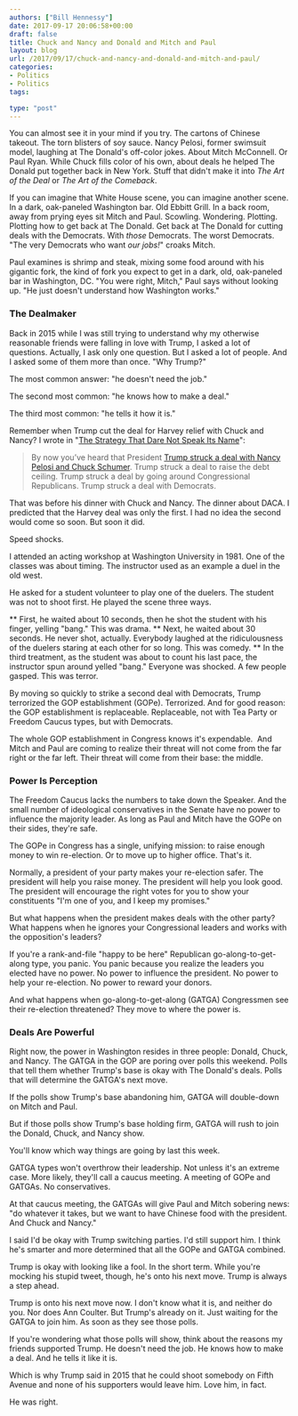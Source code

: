 ```yaml
---
authors: ["Bill Hennessy"]
date: 2017-09-17 20:06:58+00:00
draft: false
title: Chuck and Nancy and Donald and Mitch and Paul
layout: blog
url: /2017/09/17/chuck-and-nancy-and-donald-and-mitch-and-paul/
categories:
- Politics
- Politics
tags:

type: "post"
---
```


You can almost see it in your mind if you try. The cartons of Chinese takeout. The torn blisters of soy sauce. Nancy Pelosi, former swimsuit model, laughing at The Donald's off-color jokes. About Mitch McConnell. Or Paul Ryan. While Chuck fills color of his own, about deals he helped The Donald put together back in New York. Stuff that didn't make it into _The Art of the Deal_ or _The Art of the Comeback_.

If you can imagine that White House scene, you can imagine another scene. In a dark, oak-paneled Washington bar. Old Ebbitt Grill. In a back room, away from prying eyes sit Mitch and Paul. Scowling. Wondering. Plotting. Plotting how to get back at The Donald. Get back at The Donald for cutting deals with the Democrats. With _those_ Democrats. The worst Democrats. "The very Democrats who want _our jobs!_" croaks Mitch.

Paul examines is shrimp and steak, mixing some food around with his gigantic fork, the kind of fork you expect to get in a dark, old, oak-paneled bar in Washington, DC. "You were right, Mitch," Paul says without looking up. "He just doesn't understand how Washington works."



### The Dealmaker



Back in 2015 while I was still trying to understand why my otherwise reasonable friends were falling in love with Trump, I asked a lot of questions. Actually, I ask only one question. But I asked a lot of people. And I asked some of them more than once. "Why Trump?"

The most common answer: "he doesn't need the job."

The second most common: "he knows how to make a deal."

The third most common: "he tells it how it is."

Remember when Trump cut the deal for Harvey relief with Chuck and Nancy? I wrote in "[The Strategy That Dare Not Speak Its Name](https://hennessysview.com/2017/09/06/the-strategy-that-dare-not-speak-its-name/)":



> By now you’ve heard that President [Trump struck a deal with Nancy Pelosi and Chuck Schumer](https://www.thegatewaypundit.com/2017/09/trump-goes-around-nothing-republican-leaders-strikes-deal-pelosi-schumer/). Trump struck a deal to raise the debt ceiling. Trump struck a deal by going around Congressional Republicans. Trump struck a deal with Democrats.



That was before his dinner with Chuck and Nancy. The dinner about DACA. I predicted that the Harvey deal was only the first. I had no idea the second would come so soon. But soon it did.

Speed shocks.

I attended an acting workshop at Washington University in 1981. One of the classes was about timing. The instructor used as an example a duel in the old west.

He asked for a student volunteer to play one of the duelers. The student was not to shoot first. He played the scene three ways.




** First, he waited about 10 seconds, then he shot the student with his finger, yelling "bang." This was drama.
** Next, he waited about 30 seconds. He never shot, actually. Everybody laughed at the ridiculousness of the duelers staring at each other for so long. This was comedy.
** In the third treatment, as the student was about to count his last pace, the instructor spun around yelled "bang." Everyone was shocked. A few people gasped. This was terror.


By moving so quickly to strike a second deal with Democrats, Trump terrorized the GOP establishment (GOPe). Terrorized. And for good reason: the GOP establishment is replaceable. Replaceable, not with Tea Party or Freedom Caucus types, but with Democrats.

The whole GOP establishment in Congress knows it's expendable.  And Mitch and Paul are coming to realize their threat will not come from the far right or the far left. Their threat will come from their base: the middle.



### Power Is Perception



The Freedom Caucus lacks the numbers to take down the Speaker. And the small number of ideological conservatives in the Senate have no power to influence the majority leader. As long as Paul and Mitch have the GOPe on their sides, they're safe.

The GOPe in Congress has a single, unifying mission: to raise enough money to win re-election. Or to move up to higher office. That's it.

Normally, a president of your party makes your re-election safer. The president will help you raise money. The president will help you look good. The president will encourage the right votes for you to show your constituents "I'm one of you, and I keep my promises."

But what happens when the president makes deals with the other party? What happens when he ignores your Congressional leaders and works with the opposition's leaders?

If you're a rank-and-file "happy to be here" Republican go-along-to-get-along type, you panic. You panic because you realize the leaders you elected have no power. No power to influence the president. No power to help your re-election. No power to reward your donors.

And what happens when go-along-to-get-along (GATGA) Congressmen see their re-election threatened? They move to where the power is.



### Deals Are Powerful



Right now, the power in Washington resides in three people: Donald, Chuck, and Nancy. The GATGA in the GOP are poring over polls this weekend. Polls that tell them whether Trump's base is okay with The Donald's deals. Polls that will determine the GATGA's next move.

If the polls show Trump's base abandoning him, GATGA will double-down on Mitch and Paul.

But if those polls show Trump's base holding firm, GATGA will rush to join the Donald, Chuck, and Nancy show.

You'll know which way things are going by last this week.

GATGA types won't overthrow their leadership. Not unless it's an extreme case. More likely, they'll call a caucus meeting. A meeting of GOPe and GATGAs. No conservatives.

At that caucus meeting, the GATGAs will give Paul and Mitch sobering news: "do whatever it takes, but we want to have Chinese food with the president. And Chuck and Nancy."

I said I'd be okay with Trump switching parties. I'd still support him. I think he's smarter and more determined that all the GOPe and GATGA combined.

Trump is okay with looking like a fool. In the short term. While you're mocking his stupid tweet, though, he's onto his next move. Trump is always a step ahead.

Trump is onto his next move now. I don't know what it is, and neither do you. Nor does Ann Coulter. But Trump's already on it. Just waiting for the GATGA to join him. As soon as they see those polls.

If you're wondering what those polls will show, think about the reasons my friends supported Trump. He doesn't need the job. He knows how to make a deal. And he tells it like it is.

Which is why Trump said in 2015 that he could shoot somebody on Fifth Avenue and none of his supporters would leave him. Love him, in fact.

He was right.
